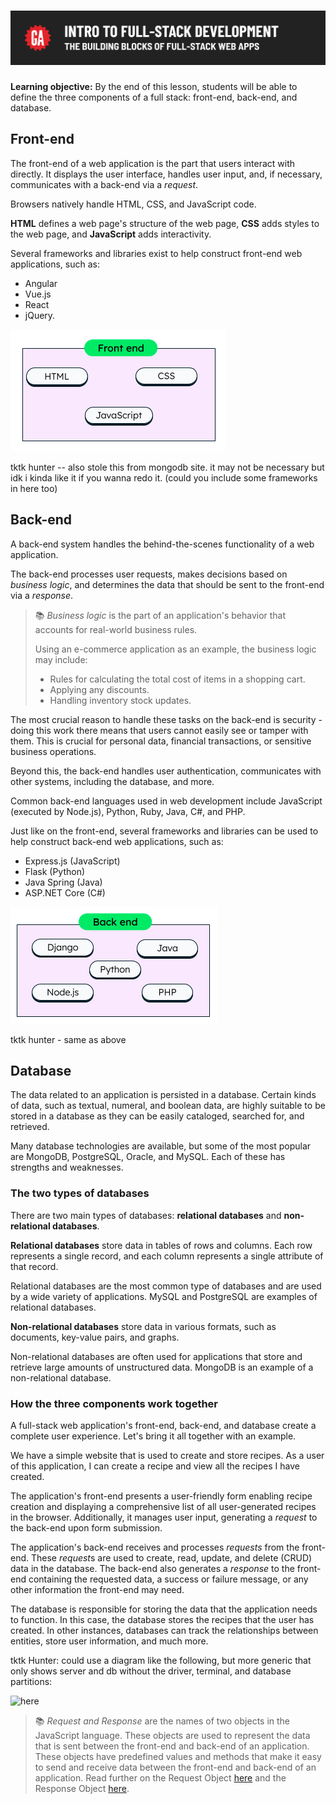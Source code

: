 # ![Intro to Full Stack Development - The Building Blocks of Full Stack Web Apps](./assets/hero.png)

**Learning objective:** By the end of this lesson, students will be able to define the three components of a full stack: front-end, back-end, and database.

## Front-end

The front-end of a web application is the part that users interact with directly. It displays the user interface, handles user input, and, if necessary, communicates with a back-end via a *request*.

Browsers natively handle HTML, CSS, and JavaScript code.

**HTML** defines a web page's structure of the web page, **CSS** adds styles to the web page, and **JavaScript** adds interactivity.

Several frameworks and libraries exist to help construct front-end web applications, such as:

- Angular
- Vue.js
- React
- jQuery.

![Common front-end technologies](./assets/originals/frontend.png)

tktk hunter -- also stole this from mongodb site. it may not be necessary but idk i kinda like it if you wanna redo it. (could you include some frameworks in here too)

## Back-end

A back-end system handles the behind-the-scenes functionality of a web application.

The back-end processes user requests, makes decisions based on *business logic*, and determines the data that should be sent to the front-end via a *response*.

> 📚 *Business logic* is the part of an application's behavior that accounts for real-world business rules.
>
> Using an e-commerce application as an example, the business logic may include:
>
> - Rules for calculating the total cost of items in a shopping cart.
> - Applying any discounts.
> - Handling inventory stock updates.

The most crucial reason to handle these tasks on the back-end is security - doing this work there means that users cannot easily see or tamper with them. This is crucial for personal data, financial transactions, or sensitive business operations.

Beyond this, the back-end handles user authentication, communicates with other systems, including the database, and more.

Common back-end languages used in web development include JavaScript (executed by Node.js), Python, Ruby, Java, C#, and PHP.

Just like on the front-end, several frameworks and libraries can be used to help construct back-end web applications, such as:

- Express.js (JavaScript)
- Flask (Python)
- Java Spring (Java)
- ASP.NET Core (C#)

![Common back-end technologies](assets/originals/backend.png)

tktk hunter - same as above

## Database

The data related to an application is persisted in a database. Certain kinds of data, such as textual, numeral, and boolean data, are highly suitable to be stored in a database as they can be easily cataloged, searched for, and retrieved.

Many database technologies are available, but some of the most popular are MongoDB, PostgreSQL, Oracle, and MySQL. Each of these has strengths and weaknesses.

### The two types of databases

There are two main types of databases: **relational databases** and **non-relational databases**.

**Relational databases** store data in tables of rows and columns. Each row represents a single record, and each column represents a single attribute of that record.

Relational databases are the most common type of databases and are used by a wide variety of applications. MySQL and PostgreSQL are examples of relational databases.

**Non-relational databases** store data in various formats, such as documents, key-value pairs, and graphs.

Non-relational databases are often used for applications that store and retrieve large amounts of unstructured data. MongoDB is an example of a non-relational database.

### How the three components work together

A full-stack web application's front-end, back-end, and database create a complete user experience. Let's bring it all together with an example.

We have a simple website that is used to create and store recipes. As a user of this application, I can create a recipe and view all the recipes I have created.

The application's front-end presents a user-friendly form enabling recipe creation and displaying a comprehensive list of all user-generated recipes in the browser. Additionally, it manages user input, generating a *request* to the back-end upon form submission.

The application's back-end receives and processes *requests* from the front-end. These *request*s are used to create, read, update, and delete (CRUD) data in the database. The back-end also generates a *response* to the front-end containing the requested data, a success or failure message, or any other information the front-end may need.

The database is responsible for storing the data that the application needs to function. In this case, the database stores the recipes that the user has created. In other instances, databases can track the relationships between entities, store user information, and much more.

tktk Hunter: could use a diagram like the following, but more generic that only shows server and db without the driver, terminal, and database partitions:

![here](https://git.generalassemb.ly/Software-Engineering-Immersive-Remote/SEIR-Ewoks/blob/master/unit_2/w04d04/instructor_notes/Client_Server.png)

> 📚 *Request and Response* are the names of two objects in the JavaScript language. These objects are used to represent the data that is sent between the front-end and back-end of an application. These objects have predefined values and methods that make it easy to send and receive data between the front-end and back-end of an application. Read further on the Request Object [here](https://developer.mozilla.org/en-US/docs/Web/API/Request) and the Response Object [here](https://developer.mozilla.org/en-US/docs/Web/API/Response).
